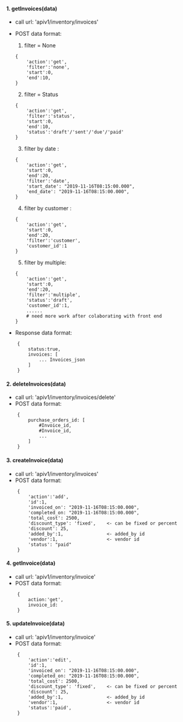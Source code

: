 #### 1. getInvoices(data)
- call url: 'apiv1/inventory/invoices'
- POST data format:

     1. filter = None
    ```
    {
        'action':'get',
        'filter':'none',
        'start':0,
        'end':10,        
    }
    ```

    2. filter = Status
    ```
    {
        'action':'get',
        'filter':'status',
        'start':0,
        'end':10,
        'status':'draft'/'sent'/'due'/'paid'        
    }
    ```

    3. filter by date :
    ```
    {
        'action':'get',
        'start':0,
        'end':20,
        'filter':'date',
        'start_date': "2019-11-16T08:15:00.000",
        'end_date': "2019-11-16T08:15:00.000",
    }
    ```
    4. filter by customer :
    ```
    {
        'action':'get',
        'start':0,
        'end':20,
        'filter':'customer',
        'customer_id':1
    }
    ```
    5. filter by multiple:
    ```
    {
        'action':'get',
        'start':0,
        'end':20,
        'filter':'multiple',
        'status':'draft',
        'customer_id':1,
        ...... 
        # need more work after colaborating with front end
    }
    ```
- Response data format:
```
    {
        status:true,
        invoices: [
            ... Invoices_json
        ]
    }
```


#### 2. deleteInvoices(data)
- call url: 'apiv1/inventory/invoices/delete'
- POST data format:
```
    {
        purchase_orders_id: [
            #Invoice_id,
            #Invoice_id,
            ...
        ]
    }
```


#### 3. createInvoice(data)
- call url: 'apiv1/inventory/invoices'
- POST data format:
```
    {
        'action':'add',
        'id':1,
        'invoiced_on': "2019-11-16T08:15:00.000",
        'completed_on: "2019-11-16T08:15:00.000",
        'total_cost': 2500,
        'discount_type': 'fixed',    <- can be fixed or percent
        'discount': 25,
        'added_by':1,                <- added_by id
        'vendor':1,                  <- vendor id 
        'status': "paid"
    }
```

#### 4. getInvoice(data)
- call url: 'apiv1/inventory/invoice'
- POST data format:
```
    {
        action:'get',
        invoice_id:
    }
```


#### 5. updateInvoice(data)
- call url: 'apiv1/inventory/invoice'
- POST data format:
```
    {
        'action':'edit',
        'id':1,
        'invoiced_on': "2019-11-16T08:15:00.000",
        'completed_on: "2019-11-16T08:15:00.000",
        'total_cost': 2500,
        'discount_type': 'fixed',    <- can be fixed or percent
        'discount': 25,
        'added_by':1,                <- added_by id
        'vendor':1,                  <- vendor id 
        'status':'paid',
    }
```
